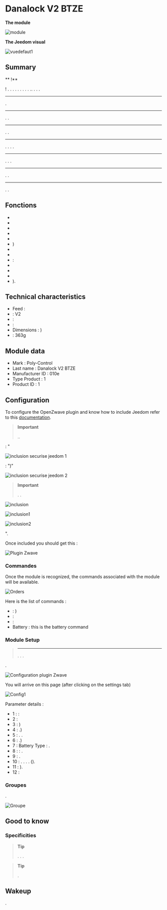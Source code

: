 # Danalock V2 BTZE

**The module**

![module](images/polycontrol.danalock/module.jpg)

**The Jeedom visual**

![vuedefaut1](images/polycontrol.danalock/vuedefaut1.jpg)

## Summary

** !**

 ! . . . . . . . . . .. . . .

****

.

****

. .

****

. .

****

. . . .

****

. . .

****

. .

****

. .

## Fonctions

-   
-   
-   
-   
-   
-   )
-   
-   
-    : 
-   
-   
-   
-   ).

## Technical characteristics

-   Feed : 
-    : V2
-    : 
-    : 
-   Dimensions : )
-    : 363g

## Module data

-   Mark : Poly-Control
-   Last name : Danalock V2 BTZE
-   Manufacturer ID : 010e
-   Type Product : 1
-   Product ID : 1

## Configuration

To configure the OpenZwave plugin and know how to include Jeedom refer to this [documentation](https://doc.jeedom.com/en_US/plugins/automation%20protocol/openzwave/).

> **Important**
>
> ..

 : "

![inclusion securise jeedom 1](images/polycontrol.danalock/inclusion-securise-jeedom-1.jpg)

 : ")"

![inclusion securise jeedom 2](images/polycontrol.danalock/inclusion-securise-jeedom-2.jpg)

> **Important**
>
> . .

![inclusion](images/polycontrol.danalock/inclusion.jpg)

![inclusion1](images/polycontrol.danalock/inclusion1.jpg)

![inclusion2](images/polycontrol.danalock/inclusion2.jpg)

".

Once included you should get this :

![Plugin Zwave](images/polycontrol.danalock/information.jpg)

### Commandes

Once the module is recognized, the commands associated with the module will be available.

![Orders](images/polycontrol.danalock/commandes.jpg)

Here is the list of commands :

-    : )
-    : 
-    : 
-   Battery : this is the battery command

### Module Setup

> ****
>
> . . .

.

![Configuration plugin Zwave](images/plugin/bouton_configuration.jpg)

You will arrive on this page (after clicking on the settings tab)

![Config1](images/polycontrol.danalock/bouton_configuration.jpg)

Parameter details :

-   1 :  : 
-   2 : 
-   3 : )
-   4 : .)
-   5 : . .
-   6 : .)
-   7 : Battery Type : .
-   8 :  : .
-   9 : .
-   10 : . . . . ().
-   11 : ).
-   12 : 

### Groupes

.

![Groupe](images/polycontrol.danalock/groupe.jpg)

## Good to know

### Specificities

> **Tip**
>
> . . .

> **Tip**
>
> .

## Wakeup

.
